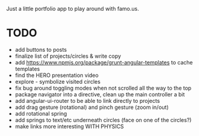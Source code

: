 Just a little portfolio app to play around with famo.us.

TODO
===

* add buttons to posts
* finalize list of projects/circles & write copy
* add https://www.npmjs.org/package/grunt-angular-templates to cache templates
* find the HERO presentation video
* explore - symbolize visited circles
* fix bug around toggling modes when not scrolled all the way to the top
* package navigator into a directive, clean up the main controller a bit
* add angular-ui-router to be able to link directly to projects
* add drag gesture (rotational) and pinch gesture (zoom in/out)
* add rotational spring
* add springs to text/etc underneath circles (face on one of the circles?)
* make links more interesting WITH PHYSICS